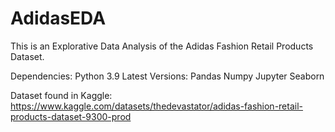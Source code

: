 # AdidasEDA
This is an Explorative Data Analysis of the Adidas Fashion Retail Products Dataset.

Dependencies:
Python 3.9
Latest Versions:
Pandas
Numpy
Jupyter
Seaborn 

Dataset found in Kaggle: https://www.kaggle.com/datasets/thedevastator/adidas-fashion-retail-products-dataset-9300-prod
